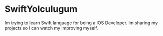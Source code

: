 # SwiftYolculugum
Im trying to learn Swift language for being a iOS Developer.
Im sharing my projects so I can watch my improving myself. 
